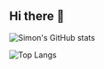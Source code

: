 ## Hi there 👋

<!--
**simsam8/simsam8** is a ✨ _special_ ✨ repository because its `README.md` (this file) appears on your GitHub profile.

Here are some ideas to get you started:

- 🔭 I’m currently working on ...
- 🌱 I’m currently learning ...
- 👯 I’m looking to collaborate on ...
- 🤔 I’m looking for help with ...
- 💬 Ask me about ...
- 📫 How to reach me: ...
- 😄 Pronouns: ...
- ⚡ Fun fact: ...
-->

![Simon's GitHub stats](https://github-readme-stats-rho-six-37.vercel.app/api?username=simsam8&show_icons=true&theme=transparent)

![Top Langs](https://github-readme-stats-rho-six-37.vercel.app/api/top-langs/?username=simsam8&layout=compact&hide=jupyter%20notebook&theme=transparent)
